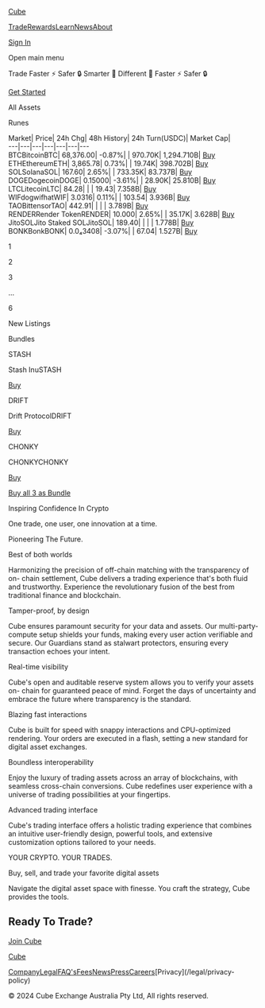 [Cube](/ "Cube | The World's Fastest Crypto Exchange")

[Trade](/trade)[Rewards](/rewards)[Learn](/learn)[News](/news)[About](/about)

[Sign In](/signin)

Open main menu

Trade Faster ⚡ Safer 🔒 Smarter 🧠 Different 🧊 Faster ⚡ Safer 🔒

[Get Started](/trade)

All Assets

Runes

Market| Price| 24h Chg| 48h History| 24h Turn(USDC)| Market Cap|  
---|---|---|---|---|---|---  
BTCBitcoinBTC| 68,376.00| -0.87%| | 970.70K| 1,294.710B| [Buy](/trade/BTCUSDC)  
ETHEthereumETH| 3,865.78| 0.73%| | 19.74K| 398.702B| [Buy](/trade/ETHUSDC)  
SOLSolanaSOL| 167.60| 2.65%| | 733.35K| 83.737B| [Buy](/trade/SOLUSDC)  
DOGEDogecoinDOGE| 0.15000| -3.61%| | 28.90K| 25.810B| [Buy](/trade/DOGEUSDC)  
LTCLitecoinLTC| 84.28| | | 19.43| 7.358B| [Buy](/trade/LTCUSDC)  
WIFdogwifhatWIF| 3.0316| 0.11%| | 103.54| 3.936B| [Buy](/trade/WIFUSDC)  
TAOBittensorTAO| 442.91| | | | 3.789B| [Buy](/trade/TAOUSDC)  
RENDERRender TokenRENDER| 10.000| 2.65%| | 35.17K| 3.628B| [Buy](/trade/RENDERUSDC)  
JitoSOLJito Staked SOLJitoSOL| 189.40| | | | 1.778B| [Buy](/trade/JitoSOLUSDC)  
BONKBonkBONK| 0.0₄3408| -3.07%| | 67.04| 1.527B| [Buy](/trade/BONKUSDC)  
  
1

2

3

...

6

New Listings

Bundles

STASH

Stash InuSTASH

[Buy](/trade/STASHUSDC)

DRIFT

Drift ProtocolDRIFT

[Buy](/trade/DRIFTUSDC)

CHONKY

CHONKYCHONKY

[Buy](/trade/CHONKYUSDC)

[Buy all 3 as Bundle](/bundle/custom?ids=STASH,DRIFT,CHONKY)

Inspiring Confidence In Crypto

One trade, one user, one innovation at a time.

Pioneering The Future.

Best of both worlds

Harmonizing the precision of off-chain matching with the transparency of on-
chain settlement, Cube delivers a trading experience that's both fluid and
trustworthy. Experience the revolutionary fusion of the best from traditional
finance and blockchain.

[]()

Tamper-proof, by design

Cube ensures paramount security for your data and assets. Our multi-party-
compute setup shields your funds, making every user action verifiable and
secure. Our Guardians stand as stalwart protectors, ensuring every transaction
echoes your intent.

[]()

Real-time visibility

Cube's open and auditable reserve system allows you to verify your assets on-
chain for guaranteed peace of mind. Forget the days of uncertainty and embrace
the future where transparency is the standard.

[]()

Blazing fast interactions

Cube is built for speed with snappy interactions and CPU-optimized rendering.
Your orders are executed in a flash, setting a new standard for digital asset
exchanges.

[]()

Boundless interoperability

Enjoy the luxury of trading assets across an array of blockchains, with
seamless cross-chain conversions. Cube redefines user experience with a
universe of trading possibilities at your fingertips.

[]()

Advanced trading interface

Cube's trading interface offers a holistic trading experience that combines an
intuitive user-friendly design, powerful tools, and extensive customization
options tailored to your needs.

[]()

YOUR CRYPTO. YOUR TRADES.

Buy, sell, and trade your favorite digital assets

Navigate the digital asset space with finesse. You craft the strategy, Cube
provides the tools.

[]()[]()

## Ready To Trade?

[Join Cube](/trade)

[Cube](/ "Cube | The World's Fastest Crypto Exchange")

[Company](/company)[Legal](/legal)[FAQ's](/faqs)[Fees](/fees)[News](/news)[Press](/press)[Careers](https://www.linkedin.com/company/cubexch/jobs)[Privacy](/legal/privacy-
policy)

[](https://www.twitter.com/cubexch)[](https://www.instagram.com/cubexch/)[](https://www.linkedin.com/company/cubexch)[](https://www.youtube.com/@cubexch)

© 2024 Cube Exchange Australia Pty Ltd, All rights reserved.

